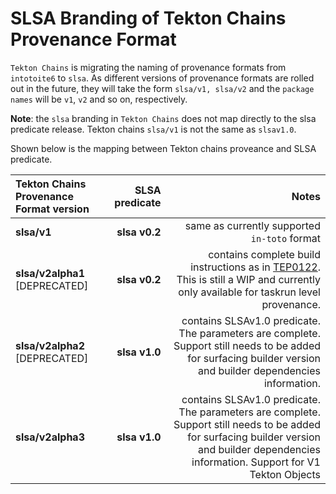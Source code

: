 # SLSA Branding of Tekton Chains Provenance Format

`Tekton Chains` is migrating the naming of provenance formats from `intotoite6` to `slsa`.
As different versions of provenance formats are rolled out in the future, they will take 
the form `slsa/v1, slsa/v2` and the `package names` will be `v1`, `v2` and so on, respectively.

**Note**: the `slsa` branding in `Tekton Chains` does not map directly to the slsa predicate release.
Tekton chains `slsa/v1` is not the same as `slsav1.0`.

Shown below is the mapping between Tekton chains proveance and SLSA predicate.

|Tekton Chains Provenance Format version     | SLSA predicate | Notes |
|:------------------------------------------|---------------:|------:|
|**slsa/v1**| **slsa v0.2**  | same as currently supported `in-toto` format|
|**slsa/v2alpha1** [DEPRECATED]| **slsa v0.2**  | contains complete build instructions as in [TEP0122](https://github.com/tektoncd/community/pull/820). This is still a WIP and currently only available for taskrun level provenance. |
|**slsa/v2alpha2** [DEPRECATED]| **slsa v1.0**  | contains SLSAv1.0 predicate. The parameters are complete. Support still needs to be added for surfacing builder version and builder dependencies information.|
|**slsa/v2alpha3**| **slsa v1.0**  | contains SLSAv1.0 predicate. The parameters are complete. Support still needs to be added for surfacing builder version and builder dependencies information. Support for V1 Tekton Objects|
